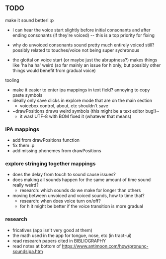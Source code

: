 ## TODO

make it sound better! :p

- I can hear the voice start slightly before initial consonants and after ending consonants (if they're voiced) -- this is a top priority for fixing
- why do unvoiced consonants sound pretty much entirely voiced still? possibly related to touches/voice not being super sychronous

- the glottal on voice start (or maybe just the abruptness?) makes things like 'ha ha ha' weird (so far mainly an issue for h only, but possibly other things would benefit from gradual voice)


tooling

- make it easier to enter ipa mappings in text field? annoying to copy paste symbols
- ideally only save clicks in explore mode that are on the main section
  - voicebox control, about, etc shouldn't save
- ~drawPositions draws weird symbols (this might be a text editor bug!)~
  - it was! UTF-8 with BOM fixed it (whatever that means)

### IPA mappings

- add from drawPositions function
- fix them :p
- add missing phonemes from drawPositions

### explore stringing together mappings

- does the delay from touch to sound cause issues?
- does making all sounds happen for the same amount of time sound really weird?
  - research: which sounds do we make for longer than others
- moving between unvoiced and voiced sounds, how to time that?
  - research: when does voice turn on/off?
  - for h it might be better if the voice transition is more gradual

### research

- fricatives (app isn't very good at them)
- the math used in the app for tongue, nose, etc (in tract-ui)
- read research papers cited in BIBLIOGRAPHY
- read notes at bottom of https://www.antimoon.com/how/pronunc-soundsipa.htm
